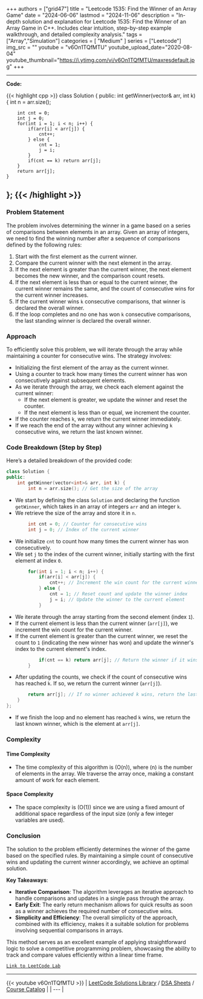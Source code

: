 
+++
authors = ["grid47"]
title = "Leetcode 1535: Find the Winner of an Array Game"
date = "2024-06-06"
lastmod = "2024-11-06"
description = "In-depth solution and explanation for Leetcode 1535: Find the Winner of an Array Game in C++. Includes clear intuition, step-by-step example walkthrough, and detailed complexity analysis."
tags = ["Array","Simulation"]
categories = [
    "Medium"
]
series = ["Leetcode"]
img_src = ""
youtube = "v6On1TQfMTU"
youtube_upload_date="2020-08-04"
youtube_thumbnail="https://i.ytimg.com/vi/v6On1TQfMTU/maxresdefault.jpg"
+++



---
**Code:**

{{< highlight cpp >}}
class Solution {
public:
    int getWinner(vector<int>& arr, int k) {
        int n = arr.size();

        int cnt = 0;
        int j = 0;
        for(int i = 1; i < n; i++) {
            if(arr[i] < arr[j]) {
                cnt++;
            } else {
                cnt = 1;
                j = i;
            }
            if(cnt == k) return arr[j];            
        }
        return arr[j];
    }
};
{{< /highlight >}}
---

### Problem Statement

The problem involves determining the winner in a game based on a series of comparisons between elements in an array. Given an array of integers, we need to find the winning number after a sequence of comparisons defined by the following rules:

1. Start with the first element as the current winner.
2. Compare the current winner with the next element in the array.
3. If the next element is greater than the current winner, the next element becomes the new winner, and the comparison count resets.
4. If the next element is less than or equal to the current winner, the current winner remains the same, and the count of consecutive wins for the current winner increases.
5. If the current winner wins `k` consecutive comparisons, that winner is declared the overall winner.
6. If the loop completes and no one has won `k` consecutive comparisons, the last standing winner is declared the overall winner.

### Approach

To efficiently solve this problem, we will iterate through the array while maintaining a counter for consecutive wins. The strategy involves:

- Initializing the first element of the array as the current winner.
- Using a counter to track how many times the current winner has won consecutively against subsequent elements.
- As we iterate through the array, we check each element against the current winner:
  - If the next element is greater, we update the winner and reset the counter.
  - If the next element is less than or equal, we increment the counter.
- If the counter reaches `k`, we return the current winner immediately.
- If we reach the end of the array without any winner achieving `k` consecutive wins, we return the last known winner.

### Code Breakdown (Step by Step)

Here’s a detailed breakdown of the provided code:

```cpp
class Solution {
public:
    int getWinner(vector<int>& arr, int k) {
        int n = arr.size(); // Get the size of the array
```
- We start by defining the class `Solution` and declaring the function `getWinner`, which takes in an array of integers `arr` and an integer `k`.
- We retrieve the size of the array and store it in `n`.

```cpp
        int cnt = 0; // Counter for consecutive wins
        int j = 0; // Index of the current winner
```
- We initialize `cnt` to count how many times the current winner has won consecutively.
- We set `j` to the index of the current winner, initially starting with the first element at index `0`.

```cpp
        for(int i = 1; i < n; i++) {
            if(arr[i] < arr[j]) {
                cnt++; // Increment the win count for the current winner
            } else {
                cnt = 1; // Reset count and update the winner index
                j = i; // Update the winner to the current element
            }
```
- We iterate through the array starting from the second element (index `1`).
- If the current element is less than the current winner (`arr[j]`), we increment the win count for the current winner.
- If the current element is greater than the current winner, we reset the count to `1` (indicating the new winner has won) and update the winner's index to the current element's index.

```cpp
            if(cnt == k) return arr[j]; // Return the winner if it wins k times
        }
```
- After updating the counts, we check if the count of consecutive wins has reached `k`. If so, we return the current winner (`arr[j]`).

```cpp
        return arr[j]; // If no winner achieved k wins, return the last known winner
    }
};
```
- If we finish the loop and no element has reached `k` wins, we return the last known winner, which is the element at `arr[j]`.

### Complexity

#### Time Complexity
- The time complexity of this algorithm is \(O(n)\), where \(n\) is the number of elements in the array. We traverse the array once, making a constant amount of work for each element.

#### Space Complexity
- The space complexity is \(O(1)\) since we are using a fixed amount of additional space regardless of the input size (only a few integer variables are used).

### Conclusion

The solution to the problem efficiently determines the winner of the game based on the specified rules. By maintaining a simple count of consecutive wins and updating the current winner accordingly, we achieve an optimal solution.

**Key Takeaways**:
- **Iterative Comparison**: The algorithm leverages an iterative approach to handle comparisons and updates in a single pass through the array.
- **Early Exit**: The early return mechanism allows for quick results as soon as a winner achieves the required number of consecutive wins.
- **Simplicity and Efficiency**: The overall simplicity of the approach, combined with its efficiency, makes it a suitable solution for problems involving sequential comparisons in arrays.

This method serves as an excellent example of applying straightforward logic to solve a competitive programming problem, showcasing the ability to track and compare values efficiently within a linear time frame.

[`Link to LeetCode Lab`](https://leetcode.com/problems/find-the-winner-of-an-array-game/description/)

---
{{< youtube v6On1TQfMTU >}}
| [LeetCode Solutions Library](https://grid47.xyz/leetcode/) / [DSA Sheets](https://grid47.xyz/sheets/) / [Course Catalog](https://grid47.xyz/courses/) |
| --- |

